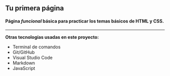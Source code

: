## Tu primera página

#### Página _funcional_ básica para practicar los temas básicos de HTML y CSS.

---

**Otras tecnologías usadas en este proyecto:**

- Terminal de comandos
- Git/GitHub
- Visual Studio Code
- Markdown
- JavaScript
